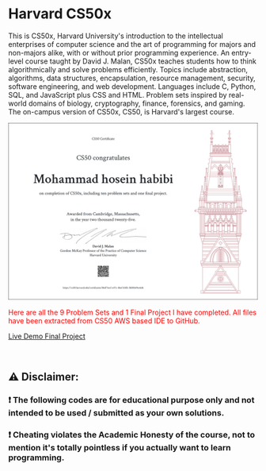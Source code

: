 # Harvard CS50x

This is CS50x, Harvard University's introduction to the intellectual enterprises of computer science and the art of programming for majors and non-majors alike, with or without prior programming experience. An entry-level course taught by David J. Malan, CS50x teaches students how to think algorithmically and solve problems efficiently. Topics include abstraction, algorithms, data structures, encapsulation, resource management, security, software engineering, and web development. Languages include C, Python, SQL, and JavaScript plus CSS and HTML. Problem sets inspired by real-world domains of biology, cryptography, finance, forensics, and gaming. The on-campus version of CS50x, CS50, is Harvard's largest course.

![CS50x](harvard-CS50x.png)

<span style="color:red">Here are all the 9 Problem Sets and 1 Final Project I have completed. All files have been extracted from CS50 AWS based IDE to GitHub.</span>

[Live Demo Final Project](https://www.youtube.com/watch?v=jFaOT7lV1io)

<br/>

## :warning: Disclaimer:

### ❗ **The following codes are for educational purpose only and not intended to be used / submitted as your own solutions.**

### ❗ **Cheating violates the Academic Honesty of the course, not to mention it's totally pointless if you actually want to learn programming.**
